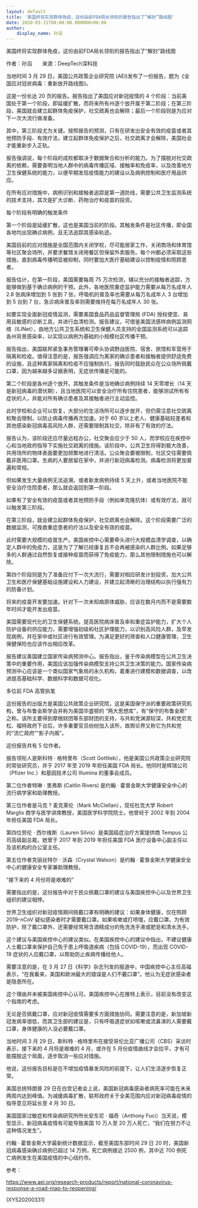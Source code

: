 ```yaml
---
layout: default
title: '美国终将实现群体免疫，这份由前FDA局长领衔的报告指出了“解封”路线图'
date: 2020-03-31T00:00:00.000000+08:00
author:
    display_name: 孙滔
---
```


美国终将实现群体免疫，这份由前FDA局长领衔的报告指出了“解封”路线图

作者：孙滔　　来源：DeepTech深科技

当地时间 3 月 29 日，美国公共政策企业研究院 (AEI)发布了一份报告，题为《全国应对冠状病毒：重新放开路线图》。

这是一份长达 20 页的报告。报告指出了美国应对新冠疫情的 4 个阶段：当前美国处于第一个阶段，即延缓扩散，而将来所有州逐个放开属于第二阶段；在第三阶段，美国就会建立起群体免疫保护，社交疏离也会解除；最后一个阶段则是为应对下一次大流行做准备。

其中，第三阶段尤为关键。按照报告的预测，只有在研发出安全有效的疫苗或者其他预防手段、有效疗法，建立起群体免疫保护之后，社交疏离才会解除，美国社会才能重新步入正轨。

报告强调说，每个阶段的成败都取决于数据聚合和分析的能力。为了摆脱对社交疏离的依赖，需要查明当地人群中的病毒传播区域、接触率和免疫率，以及改善地方卫生保健系统的能力，以便早期发现疫情能力的建设以及病例控制和医疗用品供应。

在所有应对措施中，病例识别和接触者追踪是第一道防线，需要公共卫生监测系统的技术支持，其次是扩大诊断、药物治疗和疫苗的投资。

每个阶段有明确的触发条件

第一个阶段是延缓扩散，这也是美国当前的阶段。其触发条件是社区传播，即全国各地均出现确诊病例，且无法追踪其感染轨迹。

美国目前的应对措施是全国范围内关闭学校，尽可能居家工作，关闭商场和体育馆等社区聚会场所，并要求餐馆关闭用餐区但保留外卖服务。每个州都必须采取这些措施，直到病毒传播明显被抑制，同时要加大医疗基础建设以控制疫情和照顾患者。

报告估计，在第一阶段，美国需要每周 75 万次检测，辅以充分的接触者追踪，方能够做到基于确诊病例的干预。此外，各地医院重症监护能力需要从每万名成年人 2.8 张病床增加到 5 张到 7 张，呼吸机的普及率也需要从每万名成年人 3 台增加到 5 台到 7 台，急诊病床普及率则需要维持在每万名成年人 30 张。

如要实现全面新冠疫情监测，需要美国食品药品监督管理局 (FDA) 授权便宜、易用且敏感的诊断工具，并进行血清检测。报告建议，可借鉴美国流感样病例监测网络（ILINet），由地方公共卫生系统和卫生保健人员支持的全国监测系统可以追踪各州背景感染率，以实现以病例为基础的小规模社区传播干预。

报告指出，美国联邦紧急事务管理署可牵头协调野战医院、宿舍、旅馆和军营用于隔离和检疫。值得注意的是，报告强调应为离家的确诊患者和接触者提供舒适免费的设施，且这种离家隔离和检疫不应强制执行。报告同时鼓励民众在公众场所佩戴口罩，因为越来越多证据表明，无症状传播是可能的。

第二个阶段是各州逐个放开。其触发条件是当地确诊病例持续 14 天零增长（14 天是新冠病毒的潜伏期），且当地医院可以安全治疗所有住院患者，能够测试所有有症状的人，并能对所有确诊患者及其接触者进行主动监控。

此时学校和企业可以恢复，大部分的生活场所可以逐步放开，但仍需注意社交疏离和聚会限制，以防止病毒传播再次加速。对于 60 岁以上老人、健康基础较差者和其他感染新冠病毒高风险人群，还需要限制其社交，除非有了有效的疗法。

报告认为，该阶段还应尽量远程办公，社交聚会应少于 50 人，而学校应在疾控中心和当地政府指导下实施社交疏离的措施。该阶段中，公共卫生将得到极大改善，共用场所的物体表面要更加频繁地进行清洁。公众聚会要被限制，社区交往需要佩戴非医用口罩。生病的人要居留在家中，并进行新冠病毒检测。病毒检测将更加普遍和常规。

但如果发生大量病例无法追溯，或者新发病例持续 5 天上升，或者当地医院不能安全治疗住院患者，那么就会返回到第一阶段。

如果有了安全有效的疫苗或者其他预防手段（例如单克隆抗体）或有效疗法，就可以触发第三阶段。

在第三阶段，就会建立起群体免疫保护，社交疏离也会解除。这个阶段需要广泛的数据监测，可挽救重症患者的疗法以及安全有效的疫苗。

此时需要大规模的疫苗生产。美国疾控中心需要牵头进行大规模血清学调查，以确定人群中的免疫力，这是为了了解已经康复且不会再被感染的人群比例。如果足够多的人群通过自然恢复或接种疫苗而获得了免疫能力，那么其他限制措施也可以解除。

第四个阶段则是为了准备应付下一次大流行，需要对相应研发计划投资，加大公共卫生和医疗保健基础设施建设和人力建设，并建立起清晰的治理结构以执行强有力的防备计划。

将来的疫苗开发要加速。针对下一次未知病原体威胁，应该在数月内而不是需要数年时间才能开发出疫苗。

美国需要现代化的卫生保健系统。提高医院病床普及率和重症监护能力，扩大个人防护设备的供应能力，需要增强初级和社区护理能力，以识别高风险人群，及早发现病例，并在家中或社区进行有效管理。为满足更好的筛查和人口健康管理，卫生保健保险也应该作出相应改革。

报告建议美国建立国家传染病预测中心。报告指出，鉴于传染病模型在公共卫生决策中的重要作用，美国应该加强传染病模型支持公共卫生决策的能力。国家传染病预测中心应该是一个类似国家气象局的永久机构，着重进行建模和数据调查，以改进提高基础科学、数据科学和数据可视化。

多位前 FDA 高管执笔

这份报告的出版方是美国公共政策企业研究院，这是美国保守派的重要政策研究机构，曾与布鲁金斯学会并称为美国华盛顿的 “两大思想库”，有“保守的布鲁金斯” 之称。该所主要得到摩根财团等东部财团的支持，与共和党渊源较深，共和党尼克松、福特政府下台后，许多重要官员纷纷加入该所，故舆论界又称它为共和党的“流亡政府”“影子内阁”。

这份报告共有 5 位作者。

报告领衔人是斯科特 · 格特里布（Scott Gottlieb），他是美国公共政策企业研究院的常驻研究员，并于 2017 年至 2019 年担任美国 FDA 局长。他同时是辉瑞公司（Pfizer Inc.）和基因技术公司 Illumina 的董事会成员。

第二位作者特琳 · 里弗斯 (Caitlin Rivers) 是约翰 · 霍普金斯大学健康安全中心的流行病学家和助理教授。

第三位作者是马克 ? 麦克莱伦（Mark McClellan），现任杜克大学 Robert Marglis 商学与医学讲席教授，美国医学科学院院士。他曾经于 2002 年到 2004 年担任美国 FDA 局长。

第四位劳伦 · 西尔维斯（Lauren Silvis）是美国癌症治疗方案提供商 Tempus 公司高级副总裁，她曾于 2017 年到 2019 年担任美国 FDA 医疗设备中心副主任以及该机构的办公室主任。

第五位作者克丽丝特尔 · 沃森（Crystal Watson）是约翰 · 霍普金斯大学健康安全中心的健康安全专家兼助理教授。

“接下来的 4 月份将是艰难的”

需要指出的是，这份报告中对于民众佩戴口罩的建议与美国疾控中心以及世界卫生组织的建议相悖。

世界卫生组织对新冠疫情期间佩戴口罩有明确的建议：如果身体健康，仅在照顾 2019-nCoV 疑似感染者时才需要戴口罩。如果咳嗽或打喷嚏，应戴口罩。为有效防护，除了戴口罩外，还需要经常用含酒精成分的免洗洗手液或肥皂和清水洗手。

这个建议与美国疾控中心的建议类似。在美国疾控中心的建议中指出，不建议健康人士戴口罩来保护自己免于患上呼吸道疾病（包括 COVID-19），而出现 COVID-19 症状的人应戴口罩，以帮助防止疾病传播给他人。

需要注意的是，在 3 月 27 日《科学》杂志刊发的报道中，中国疾控中心主任高福表示，“在我看来，美国和欧洲最大的错误是人们不戴口罩”。他认为无症状感染者是隐患所在。

这个理由并未被美国疾控中心认可。美国疾控中心在推特上表示，目前没有改变这个指南的考虑。

无论是否佩戴口罩，应对新冠疫情需要多方面措施协同。需要注意的是，新加坡新冠发病率很低，而其卫生部的建议是，只有呼吸道症状如咳嗽或流鼻涕的人需要戴口罩，身体健康的人没必要戴口罩。

当地时间 3 月 29 日，斯科特 · 格特里布在接受哥伦比亚广播公司（CBS）采访时表示，接下来的 4 月将是艰难的 4 月，或许在 5 月份疫情曲线才会拉平，才有可能摆脱这个局面，逐步取消一些应对措施。

他说，这份报告目标是在不增加疫情暴发风险的前提下，让人们生活逐步恢复正常。

美国总统特朗普 29 日在白宫记者会上说，美国新冠病毒感染者病死率可能在未来两周内达到峰值。为减缓病毒扩散，联邦政府关于全美范围内应对新冠病毒疫情的指导意见将延长至 4 月 30 日。

美国国家过敏症和传染病研究所所长安东尼 · 福奇（Anthony Fuci）当天说，模型显示，新冠病毒疫情有可能导致美国 10 万人至 20 万人死亡，“我们在努力不让这种情况发生”。

约翰 · 霍普金斯大学最新统计数据显示，截至美国东部时间 29 日 20 时，美国新冠病毒感染确诊病例已超过 14 万例，死亡病例接近 2500 例，其中近 700 例死亡病例发生在美国疫情的中心纽约市。

参考：

https://www.aei.org/research-products/report/national-coronavirus-response-a-road-map-to-reopening/

(XYS20200331)

